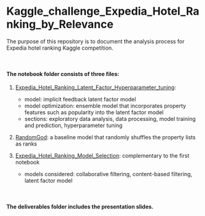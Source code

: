 # Kaggle_challenge_Expedia_Hotel_Ranking_by_Relevance
The purpose of this repository is to document the analysis process for Expedia hotel ranking Kaggle competition.

<br />

#### The notebook folder consists of three files: 
1. [Expedia_Hotel_Ranking_Latent_Factor_Hyperparameter_tuning](notebook/Expedia_Hotel_Ranking_Latent_Factor_Hyperparameter_tuning.ipynb): 
   - model: implicit feedback latent factor model
   - model optimization: ensemble model that incorporates property features such as popularity into the latent factor model
   - sections: exploratory data analysis, data processing, model training and prediction, hyperparameter tuning

2. [RandomGod](notebook/RandomGod.ipynb): a baseline model that randomly shuffles the property lists as ranks

3. [Expedia_Hotel_Ranking_Model_Selection](notebook/Expedia_Hotel_Ranking_Model_Selection.ipynb): complementary to the first notebook
   - models considered: collaborative filtering, content-based filtering, latent factor model

<br />

#### The deliverables folder includes the presentation slides.

